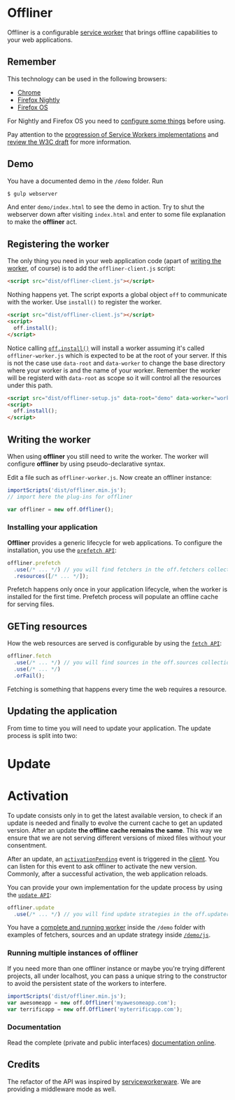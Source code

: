 
# Offliner
Offliner is a configurable [service worker](http://www.html5rocks.com/en/tutorials/service-worker/introduction/?redirect_from_locale=ja) that brings offline capabilities to your web applications.

## Remember

This technology can be used in the following browsers:
  * [Chrome](https://www.google.com/chrome/)
  * [Firefox Nightly](https://nightly.mozilla.org/)
  * [Firefox OS](https://developer.mozilla.org/en-US/Firefox_OS/Installing_on_a_mobile_device)

For Nightly and Firefox OS you need to [configure some things](https://blog.wanderview.com/blog/2015/03/24/service-workers-in-firefox-nightly/) before using.

Pay attention to the [progression of Service Workers implementations](https://jakearchibald.github.io/isserviceworkerready/) and [review the W3C draft](http://www.w3.org/TR/2014/WD-service-workers-20141118/) for more information.

## Demo

You have a documented demo in the `/demo` folder. Run

```bash
$ gulp webserver
```

And enter `demo/index.html` to see the demo in action. Try to shut the webserver down after visiting `index.html` and enter to some file explanation to make the **offliner** act.

## Registering the worker

The only thing you need in your web application code (apart of [writing the worker](#writing-the-worker), of course) is to add the `offliner-client.js` script:

```html
<script src="dist/offliner-client.js"></script>
```

Nothing happens yet. The script exports a global object `off` to communicate with the worker. Use `install()` to register the worker.

```html
<script src="dist/offliner-client.js"></script>
<script>
  off.install();
</script>
```

Notice calling [`off.install()`](https://rawgit.com/lodr/offliner/concept/docs/classes/OfflinerClient.html#method_install) will install a worker assuming it's called `offliner-worker.js` which is expected to be at the root of your server. If this is not the case use `data-root` and `data-worker` to change the base directory where your worker is and the name of your worker. Remember the worker will be registerd with `data-root` as scope so it will control all the resources under this path.

```html
<script src="dist/offliner-setup.js" data-root="demo" data-worker="worker.js"></script>
<script>
  off.install();
</script>
```

## Writing the worker

When using **offliner** you still need to write the worker. The worker will configure **offliner** by using pseudo-declarative syntax.

Edit a file such as `offliner-worker.js`. Now create an offliner instance:

```js
importScripts('dist/offliner.min.js');
// import here the plug-ins for offliner

var offliner = new off.Offliner();
```

### Installing your application

**Offliner** provides a generic lifecycle for web applications. To configure the installation, you use the [`prefetch API`](https://cdn.rawgit.com/lodr/offliner/concept/docs/classes/PrefetchConfig.html):

```js
offliner.prefetch
  .use(/* ... */) // you will find fetchers in the off.fetchers collection
  .resources([/* ... */]);
```

Prefetch happens only once in your application lifecycle, when the worker is installed for the first time. Prefetch process will populate an offline cache for serving files.

## GETing resources

How the web resources are served is configurable by using the [`fetch API`](https://cdn.rawgit.com/lodr/offliner/concept/docs/classes/FetchConfig.html):

```js
offliner.fetch
  .use(/* ... */) // you will find sources in the off.sources collection
  .use(/* ... */)
  .orFail();
```

Fetching is something that happens every time the web requires a resource.

## Updating the application

From time to time you will need to update your application. The update process is split into two:

  # Update
  # Activation

To update consists only in to get the latest available version, to check if an update is needed and finally to evolve the current cache to get an updated version. After an update **the offline cache remains the same**. This way we ensure that we are not serving different versions of mixed files without your consentment.

After an update, an [`activationPending`](https://rawgit.com/lodr/offliner/concept/docs/classes/OfflinerClient.html#event_activationPending) event is triggered in the [client](https://rawgit.com/lodr/offliner/concept/docs/classes/OfflinerClient.html). You can listen for this event to ask offliner to activate the new version. Commonly, after a successful activation, the web application reloads.

You can provide your own implementation for the update process by  using the [`update API`](https://cdn.rawgit.com/lodr/offliner/concept/docs/classes/UpdateConfig.html):

```js
offliner.update
  .use(/* ... */) // you will find update strategies in the off.updaters collection
```

You have a [complete and running worker](https://github.com/lodr/offliner/blob/concept/demo/worker.js) inside the `/demo` folder with examples of fetchers, sources and an update strategy inside [`/demo/js`](https://github.com/lodr/offliner/tree/concept/demo/js).

### Running multiple instances of offliner

If you need more than one offliner instance or maybe you're trying different projects, all under localhost, you can pass a unique string to the constructor to avoid the persistent state of the workers to interfere.

```js
importScripts('dist/offliner.min.js');
var awesomeapp = new off.Offliner('myawesomeapp.com');
var terrificapp = new off.Offliner('myterrificapp.com');
```

### Documentation

Read the complete (private and public interfaces) [documentation online](https://rawgit.com/lodr/offliner/concept/docs/index.html).

## Credits

The refactor of the API was inspired by [serviceworkerware](https://github.com/arcturus/serviceworkerware). We are providing a middleware mode as well.
